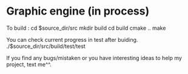 # Graphic engine (in process)

To build :
  cd $source_dir/src
  mkdir build
  cd build
  cmake ..
  make
  
You can check current progress in test after buiding.
  ./$source_dir/src/build/test/test
 
 If you find any bugs/mistaken or you have interesting ideas to help my project, text me^^.
